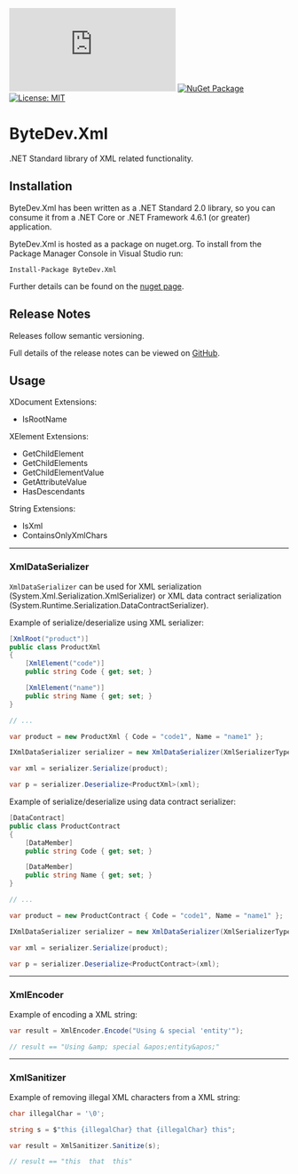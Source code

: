 [![Build status](https://ci.appveyor.com/api/projects/status/github/bytedev/ByteDev.Xml?branch=master&svg=true)](https://ci.appveyor.com/project/bytedev/ByteDev-Xml/branch/master)
[![NuGet Package](https://img.shields.io/nuget/v/ByteDev.Xml.svg)](https://www.nuget.org/packages/ByteDev.Xml)
[![License: MIT](https://img.shields.io/badge/License-MIT-green.svg)](https://github.com/ByteDev/ByteDev.Xml/blob/master/LICENSE)

# ByteDev.Xml

.NET Standard library of XML related functionality.

## Installation

ByteDev.Xml has been written as a .NET Standard 2.0 library, so you can consume it from a .NET Core or .NET Framework 4.6.1 (or greater) application.

ByteDev.Xml is hosted as a package on nuget.org.  To install from the Package Manager Console in Visual Studio run:

`Install-Package ByteDev.Xml`

Further details can be found on the [nuget page](https://www.nuget.org/packages/ByteDev.Xml/).

## Release Notes

Releases follow semantic versioning.

Full details of the release notes can be viewed on [GitHub](https://github.com/ByteDev/ByteDev.Xml/blob/master/docs/RELEASE-NOTES.md).

## Usage

XDocument Extensions:

- IsRootName

XElement Extensions:

- GetChildElement
- GetChildElements
- GetChildElementValue
- GetAttributeValue
- HasDescendants

String Extensions:

- IsXml
- ContainsOnlyXmlChars

---

### XmlDataSerializer

`XmlDataSerializer` can be used for XML serialization (System.Xml.Serialization.XmlSerializer) or 
XML data contract serialization (System.Runtime.Serialization.DataContractSerializer).

Example of serialize/deserialize using XML serializer:

```csharp
[XmlRoot("product")]
public class ProductXml
{
    [XmlElement("code")]
    public string Code { get; set; }

    [XmlElement("name")]
    public string Name { get; set; }
}

// ...

var product = new ProductXml { Code = "code1", Name = "name1" };

IXmlDataSerializer serializer = new XmlDataSerializer(XmlSerializerType.Xml);

var xml = serializer.Serialize(product);

var p = serializer.Deserialize<ProductXml>(xml);
```

Example of serialize/deserialize using data contract serializer:

```csharp
[DataContract]
public class ProductContract
{
    [DataMember] 
    public string Code { get; set; }

    [DataMember] 
    public string Name { get; set; }
}

// ...

var product = new ProductContract { Code = "code1", Name = "name1" };

IXmlDataSerializer serializer = new XmlDataSerializer(XmlSerializerType.DataContract);

var xml = serializer.Serialize(product);

var p = serializer.Deserialize<ProductContract>(xml);
```

---

### XmlEncoder

Example of encoding a XML string:

```csharp
var result = XmlEncoder.Encode("Using & special 'entity'");

// result == "Using &amp; special &apos;entity&apos;"
```

---

### XmlSanitizer

Example of removing illegal XML characters from a XML string:

```csharp
char illegalChar = '\0';

string s = $"this {illegalChar} that {illegalChar} this";

var result = XmlSanitizer.Sanitize(s);

// result == "this  that  this"
```